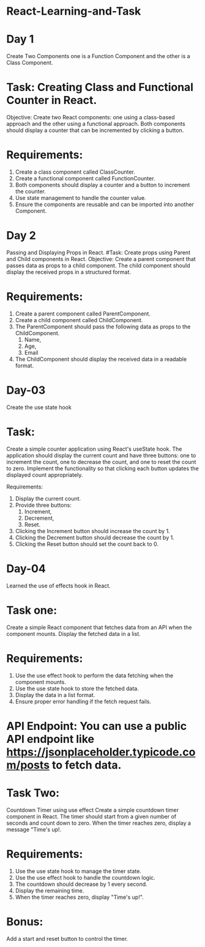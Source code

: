 # React-Learning-and-Task
# Day 1

Create Two Components one is a Function Component and the other is a Class Component.
# Task: Creating Class and Functional Counter in React.
Objective: Create two React components: one using a class-based approach and the other using a functional approach. Both components should display a counter that can be incremented by clicking a button.
# Requirements:
1. Create a class component called ClassCounter.
2. Create a functional component called FunctionCounter.
3. Both components should display a counter and a button to increment the counter.
4. Use state management to handle the counter value.
5. Ensure the components are reusable and can be imported into another Component.

# Day 2

Passing and Displaying Props in React.
#Task: Create props using Parent and Child components in React.
Objective: Create a parent component that passes data as props to a child component. The child component should display the received props in a structured format.
# Requirements:
1. Create a parent component called ParentComponent.
2. Create a child component called ChildComponent.
3. The ParentComponent should pass the following data as props to the ChildComponent.
   1. Name,
   2. Age,
   3. Email
5. The ChildComponent should display the received data in a readable format.

# Day-03

Create the use state hook
# Task:
Create a simple counter application using React's useState hook. The application should display the current count and have three buttons: one to increment the count, one to decrease the count, and one to reset the count to zero. Implement the functionality so that clicking each button updates the displayed count appropriately.

Requirements:
1. Display the current count.
2. Provide three buttons:
   1. Increment,
   2. Decrement,
   3. Reset.
4. Clicking the Increment button should increase the count by 1.
5. Clicking the Decrement button should decrease the count by 1.
6. Clicking the Reset button should set the count back to 0.

# Day-04
Learned the use of effects hook in React.
# Task one:
Create a simple React component that fetches data from an API when the component mounts. Display the fetched data in a list.

# Requirements:
1. Use the use effect hook to perform the data fetching when the component mounts.
2. Use the use state hook to store the fetched data.
3. Display the data in a list format.
4. Ensure proper error handling if the fetch request fails.
# API Endpoint: You can use a public API endpoint like https://jsonplaceholder.typicode.com/posts to fetch data.

# Task Two:
Countdown Timer using use effect
Create a simple countdown timer component in React. The timer should start from a given number of seconds and count down to zero. When the timer reaches zero, display a message "Time's up!.

# Requirements:
1. Use the use state hook to manage the timer state.
2. Use the use effect hook to handle the countdown logic.
3. The countdown should decrease by 1 every second.
4. Display the remaining time.
5. When the timer reaches zero, display "Time's up!".
# Bonus:
Add a start and reset button to control the timer.
   

 
